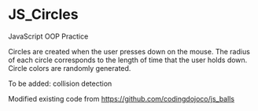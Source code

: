 # JS_Circles

JavaScript OOP Practice

Circles are created when the user presses down on the mouse. The radius of each circle corresponds to the length of time that the user holds down. Circle colors are randomly generated.

To be added: collision detection

Modified existing code from https://github.com/codingdojoco/js_balls